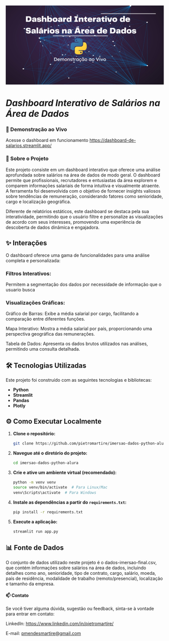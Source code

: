 ![Header.png](https://github.com/pietromartire/imersao-dados-python-alura/blob/main/Header.png?raw=true)
# *Dashboard Interativo de Salários na Área de Dados*

### 🚀 Demonstração ao Vivo
Acesse o dashboard em funcionamento
https://dashboard-de-salarios.streamlit.app/

### 📖 Sobre o Projeto
Este projeto consiste em um dashboard interativo que oferece uma análise aprofundada sobre salários na área de dados de modo geral. O dashboard permite que profissionais, recrutadores e entusiastas da área explorem e comparem informações salariais de forma intuitiva e visualmente atraente. A ferramenta foi desenvolvida com o objetivo de fornecer insights valiosos sobre tendências de remuneração, considerando fatores como senioridade, cargo e localização geográfica.

Diferente de relatórios estáticos, este dashboard se destaca pela sua interatividade, permitindo que o usuário filtre e personalize as visualizações de acordo com seus interesses, promovendo uma experiência de descoberta de dados dinâmica e engajadora.

## ✨ Interações
O dashboard oferece uma gama de funcionalidades para uma análise completa e personalizada:

### Filtros Interativos:
Permitem a segmentação dos dados por necessidade de informação que o usuario busca

### Visualizações Gráficas:

Gráfico de Barras: Exibe a média salarial por cargo, facilitando a comparação entre diferentes funções.

Mapa Interativo: Mostra a média salarial por país, proporcionando uma perspectiva geográfica das remunerações.

Tabela de Dados: Apresenta os dados brutos utilizados nas análises, permitindo uma consulta detalhada.

## 🛠️ Tecnologias Utilizadas
Este projeto foi construído com as seguintes tecnologias e bibliotecas:

- **Python**
- **Streamlit**
- **Pandas**
- **Plotly**


## ⚙️ Como Executar Localmente

1.  **Clone o repositório:**
    ```bash
    git clone https://github.com/pietromartire/imersao-dados-python-alura.git
    ```
    
2.  **Navegue até o diretório do projeto:**
    ```bash
    cd imersao-dados-python-alura
    ```
    
3.  **Crie e ative um ambiente virtual (recomendado):**
    ```bash
    python -m venv venv
    source venv/bin/activate  # Para Linux/Mac
    venv\Scripts\activate  # Para Windows
    ```
    
4.  **Instale as dependências a partir do `requirements.txt`:**
    ```bash
    pip install -r requirements.txt
    ```
    
5.  **Execute a aplicação:**
    ```bash
    streamlit run app.py
    ```
    
## 📊 Fonte de Dados

O conjunto de dados utilizado neste projeto é o dados-imersao-final.csv, que contém informações sobre salários na área de dados, incluindo detalhes como ano, senioridade, tipo de contrato, cargo, salário, moeda, país de residência, modalidade de trabalho (remoto/presencial), localização e tamanho da empresa.

#### 📫 Contato
Se você tiver alguma dúvida, sugestão ou feedback, sinta-se à vontade para entrar em contato:

LinkedIn: https://www.linkedin.com/in/pietromartire/

E-mail: pmendesmartire@gmail.com

